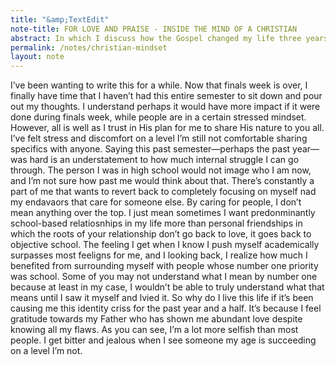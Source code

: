 ```yaml
---
title: "&amp;TextEdit"
note-title: FOR LOVE AND PRAISE - INSIDE THE MIND OF A CHRISTIAN
abstract: In which I discuss how the Gospel changed my life three years ago.
permalink: /notes/christian-mindset
layout: note
---
```


I’ve been wanting to write this for a while. Now that finals week is over, I finally have time that I haven’t had this entire semester to sit down and pour out my thoughts. I understand perhaps it would have more impact if it were done during finals week, while people are in a certain stressed mindset. However, all is well as I trust in His plan for me to share His nature to you all.
I’ve felt stress and discomfort on a level I’m still not comfortable sharing specifics with anyone. Saying this past semester—perhaps the past year—was hard is an understatement to how much internal struggle I can go through. The person I was in high school would not image who I am now, and I’m not sure how past me would think about that.
There’s constantly a part of me that wants to revert back to completely focusing on myself nad my endavaors that care for someone else. By caring for people, I don’t mean anything over the top. I just mean sometimes I want predonminantly school-based relatiosnhips in my life more than personal friendships in which the roots of your relationship don’t go back to love, it goes back to objective school. The feeling I get when I know I push myself academically surpasses most feeligns for me, and I looking back, I realize how much I benefited from surrounding myself with people whose number one priority was school. Some of you may not understand what I mean by number one because at least in my case, I wouldn’t be able to truly understand what that means until I saw it myself and lvied it.
So why do I live this life if it’s been causing me this identity criss for the past year and a half. It’s because I feel gratitude towards my Father who has shown me abundant love despite knowing all my flaws. As you can see, I’m a lot more selfish than most people. I get bitter and jealous when I see someone my age is succeeding on a level I’m not.
